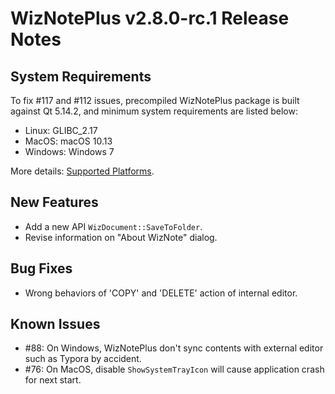 # WizNotePlus v2.8.0-rc.1 Release Notes

## System Requirements

To fix #117 and #112 issues, precompiled WizNotePlus package is built against Qt 5.14.2, and minimum system requirements are listed below:

* Linux: GLIBC_2.17
* MacOS: macOS 10.13
* Windows: Windows 7

More details: [Supported Platforms](https://doc-snapshots.qt.io/qt5-5.14/supported-platforms.html).

## New Features

* Add a new API `WizDocument::SaveToFolder`.
* Revise information on "About WizNote" dialog.

## Bug Fixes

* Wrong behaviors of 'COPY' and 'DELETE' action of internal editor.

## Known Issues

- #88: On Windows, WizNotePlus don't sync contents with external editor such as Typora by accident.
- #76: On MacOS, disable `ShowSystemTrayIcon` will cause application crash for next start.